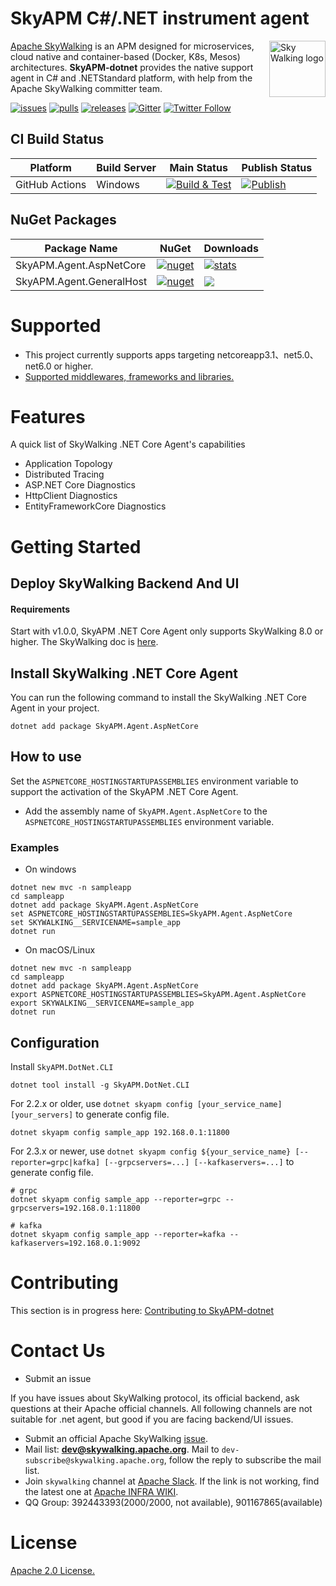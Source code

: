 SkyAPM C#/.NET instrument agent
==========

<img src="https://skyapmtest.github.io/page-resources/SkyAPM/skyapm.png" alt="Sky Walking logo" height="90px" align="right" />

[Apache SkyWalking](https://github.com/apache/incubator-skywalking) is an APM designed for microservices, cloud native and container-based (Docker, K8s, Mesos) architectures. **SkyAPM-dotnet** provides the native support agent in C# and .NETStandard platform, with help from the Apache SkyWalking committer team.

[![issues](https://img.shields.io/github/issues-raw/skyapm/skyapm-dotnet.svg?style=flat-square)](https://github.com/SkyAPM/SkyAPM-dotnet/issues)
[![pulls](https://img.shields.io/github/issues-pr-raw/skyapm/skyapm-dotnet.svg?style=flat-square)](https://github.com/SkyAPM/SkyAPM-dotnet/pulls)
[![releases](https://img.shields.io/github/release/skyapm/skyapm-dotnet.svg?style=flat-square)](https://github.com/SkyAPM/SkyAPM-dotnet/releases)
[![Gitter](https://img.shields.io/gitter/room/openskywalking/lobby.svg?style=flat-square)](https://gitter.im/openskywalking/Lobby)
[![Twitter Follow](https://img.shields.io/twitter/follow/asfskywalking.svg?style=flat-square&label=Follow&logo=twitter)](https://twitter.com/AsfSkyWalking)

## CI Build Status

| Platform | Build Server | Main Status | Publish Status |
|--------- |------------- |------------ |---------------|
| GitHub Actions |  Windows |[![Build & Test](https://github.com/SkyAPM/SkyAPM-dotnet/workflows/NET%20CI%20AND%20IT/badge.svg)](https://github.com/SkyAPM/SkyAPM-dotnet/actions)|[![Publish](https://github.com/SkyAPM/SkyAPM-dotnet/workflows/Publish%20NuGet%20Packages/badge.svg)](https://github.com/SkyAPM/SkyAPM-dotnet/actions)|

## NuGet Packages

| Package Name |  NuGet | Downloads
|--------------|  ------- |  ----
| SkyAPM.Agent.AspNetCore | [![nuget](https://img.shields.io/nuget/v/SkyAPM.Agent.AspNetCore.svg?style=flat-square)](https://www.nuget.org/packages/SkyAPM.Agent.AspNetCore) | [![stats](https://img.shields.io/nuget/dt/SkyAPM.Agent.AspNetCore.svg?style=flat-square)](https://www.nuget.org/stats/packages/SkyAPM.Agent.AspNetCore?groupby=Version)
| SkyAPM.Agent.GeneralHost | [![nuget](https://img.shields.io/nuget/v/SkyAPM.Agent.GeneralHost.svg?style=flat-square)](https://www.nuget.org/packages/SkyAPM.Agent.GeneralHost) | [![](https://img.shields.io/nuget/dt/SkyAPM.Agent.GeneralHost.svg?style=flat-square)](https://www.nuget.org/stats/packages/SkyAPM.Agent.GeneralHost?groupby=Version)

# Supported
- This project currently supports apps targeting netcoreapp3.1、net5.0、net6.0 or higher.
- [Supported middlewares, frameworks and libraries.](docs/Supported-list.md)

# Features
A quick list of SkyWalking .NET Core Agent's capabilities
- Application Topology
- Distributed Tracing
- ASP.NET Core Diagnostics
- HttpClient Diagnostics
- EntityFrameworkCore Diagnostics

# Getting Started

## Deploy SkyWalking Backend And UI

#### Requirements
Start with v1.0.0, SkyAPM .NET Core Agent only supports SkyWalking 8.0 or higher. The SkyWalking doc is [here](https://skywalking.apache.org/docs/).

## Install SkyWalking .NET Core Agent

You can run the following command to install the SkyWalking .NET Core Agent in your project.

```
dotnet add package SkyAPM.Agent.AspNetCore
```

## How to use
Set the `ASPNETCORE_HOSTINGSTARTUPASSEMBLIES` environment variable to support the activation of the SkyAPM .NET Core Agent.

- Add the assembly name of `SkyAPM.Agent.AspNetCore` to the `ASPNETCORE_HOSTINGSTARTUPASSEMBLIES` environment variable.

### Examples
- On windows

```
dotnet new mvc -n sampleapp
cd sampleapp
dotnet add package SkyAPM.Agent.AspNetCore
set ASPNETCORE_HOSTINGSTARTUPASSEMBLIES=SkyAPM.Agent.AspNetCore
set SKYWALKING__SERVICENAME=sample_app
dotnet run
```

- On macOS/Linux

```
dotnet new mvc -n sampleapp
cd sampleapp
dotnet add package SkyAPM.Agent.AspNetCore
export ASPNETCORE_HOSTINGSTARTUPASSEMBLIES=SkyAPM.Agent.AspNetCore
export SKYWALKING__SERVICENAME=sample_app
dotnet run
```

## Configuration

Install `SkyAPM.DotNet.CLI`

```
dotnet tool install -g SkyAPM.DotNet.CLI
```

For 2.2.x or older, use `dotnet skyapm config [your_service_name] [your_servers]` to generate config file.

```
dotnet skyapm config sample_app 192.168.0.1:11800
```

For 2.3.x or newer, use `dotnet skyapm config ${your_service_name} [--reporter=grpc|kafka] [--grpcservers=...] [--kafkaservers=...]` to generate config file.

```
# grpc
dotnet skyapm config sample_app --reporter=grpc --grpcservers=192.168.0.1:11800

# kafka
dotnet skyapm config sample_app --reporter=kafka --kafkaservers=192.168.0.1:9092
```

# Contributing
This section is in progress here: [Contributing to SkyAPM-dotnet](/CONTIBUTING.md)

# Contact Us
* Submit an issue

If you have issues about SkyWalking protocol, its official backend, ask questions at their Apache official channels. All following channels are not suitable for .net agent, but good if you are facing backend/UI issues.
* Submit an official Apache SkyWalking [issue](https://github.com/apache/skywalking/issues).
* Mail list: **dev@skywalking.apache.org**. Mail to `dev-subscribe@skywalking.apache.org`, follow the reply to subscribe the mail list.
* Join `skywalking` channel at [Apache Slack](https://join.slack.com/t/the-asf/shared_invite/enQtNzc2ODE3MjI1MDk1LTAyZGJmNTg1NWZhNmVmOWZjMjA2MGUyOGY4MjE5ZGUwOTQxY2Q3MDBmNTM5YTllNGU4M2QyMzQ4M2U4ZjQ5YmY). If the link is not working, find the latest one at [Apache INFRA WIKI](https://cwiki.apache.org/confluence/display/INFRA/Slack+Guest+Invites).
* QQ Group: 392443393(2000/2000, not available), 901167865(available)

# License
[Apache 2.0 License.](/LICENSE)
